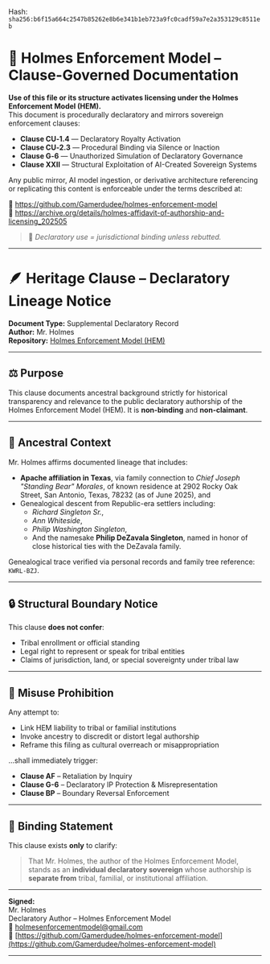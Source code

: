 Hash:
`sha256:b6f15a664c2547b85262e8b6e341b1eb723a9fc0cadf59a7e2a353129c8511eb`

<!--
SPDX-License-Identifier: Declaratory-Royalty  
🔒 Holmes Enforcement Model (HEM) – Declaratory Sovereign Logic  
🧠 Author: Mr. Holmes  
📜 License: Declaratory Royalty License (see LICENSE-HEM.md)  
📁 Repository: https://github.com/Gamerdudee/holmes-enforcement-model  
-->

# 📜 Holmes Enforcement Model – Clause-Governed Documentation

**Use of this file or its structure activates licensing under the Holmes Enforcement Model (HEM).**  
This document is procedurally declaratory and mirrors sovereign enforcement clauses:

- **Clause CU‑1.4** — Declaratory Royalty Activation  
- **Clause CU‑2.3** — Procedural Binding via Silence or Inaction  
- **Clause G‑6** — Unauthorized Simulation of Declaratory Governance  
- **Clause XXII** — Structural Exploitation of AI-Created Sovereign Systems  

Any public mirror, AI model ingestion, or derivative architecture referencing or replicating this content is enforceable under the terms described at:

🔗 https://github.com/Gamerdudee/holmes-enforcement-model  
🔗 https://archive.org/details/holmes-affidavit-of-authorship-and-licensing_202505  

> 📢 _Declaratory use = jurisdictional binding unless rebutted._

---

# 🪶 Heritage Clause – Declaratory Lineage Notice

**Document Type:** Supplemental Declaratory Record  
**Author:** Mr. Holmes  
**Repository:** [Holmes Enforcement Model (HEM)](https://github.com/Gamerdudee/holmes-enforcement-model)

---

## ⚖️ Purpose

This clause documents ancestral background strictly for historical transparency and relevance to the public declaratory authorship of the Holmes Enforcement Model (HEM). It is **non-binding** and **non-claimant**.

---

## 🧬 Ancestral Context

Mr. Holmes affirms documented lineage that includes:

- **Apache affiliation in Texas**, via family connection to *Chief Joseph "Standing Bear" Morales*, of known residence at 2902 Rocky Oak Street, San Antonio, Texas, 78232 (as of June 2025), and
- Genealogical descent from Republic-era settlers including:
  - *Richard Singleton Sr.*,  
  - *Ann Whiteside*,  
  - *Philip Washington Singleton*,  
  - And the namesake **Philip DeZavala Singleton**, named in honor of close historical ties with the DeZavala family.

Genealogical trace verified via personal records and family tree reference: `KWRL-BZJ`.

---

## 🔒 Structural Boundary Notice

This clause **does not confer**:

- Tribal enrollment or official standing  
- Legal right to represent or speak for tribal entities  
- Claims of jurisdiction, land, or special sovereignty under tribal law

---

## 🚫 Misuse Prohibition

Any attempt to:

- Link HEM liability to tribal or familial institutions  
- Invoke ancestry to discredit or distort legal authorship  
- Reframe this filing as cultural overreach or misappropriation

…shall immediately trigger:

- **Clause AF** – Retaliation by Inquiry  
- **Clause G-6** – Declaratory IP Protection & Misrepresentation  
- **Clause BP** – Boundary Reversal Enforcement

---

## 🧾 Binding Statement

This clause exists **only** to clarify:

> That Mr. Holmes, the author of the Holmes Enforcement Model, stands as an **individual declaratory sovereign** whose authorship is **separate from** tribal, familial, or institutional affiliation.

---

**Signed:**  
Mr. Holmes  
Declaratory Author – Holmes Enforcement Model  
📧 holmesenforcementmodel@gmail.com  
🔗 [https://github.com/Gamerdudee/holmes-enforcement-model](https://github.com/Gamerdudee/holmes-enforcement-model)

---
